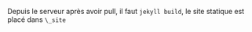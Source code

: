 Depuis le serveur après avoir pull, il faut `jekyll build`, le site statique est placé dans `\_site`
